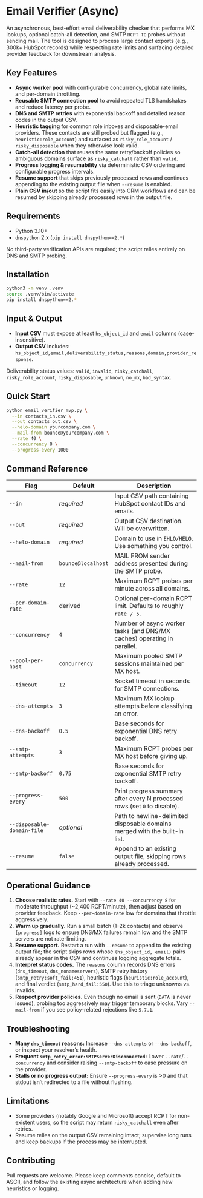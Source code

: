 # Email Verifier (Async)

An asynchronous, best-effort email deliverability checker that performs MX lookups, optional catch-all detection, and SMTP `RCPT TO` probes without sending mail. The tool is designed to process large contact exports (e.g., 300k+ HubSpot records) while respecting rate limits and surfacing detailed provider feedback for downstream analysis.

## Key Features

- **Async worker pool** with configurable concurrency, global rate limits, and per-domain throttling.
- **Reusable SMTP connection pool** to avoid repeated TLS handshakes and reduce latency per probe.
- **DNS and SMTP retries** with exponential backoff and detailed reason codes in the output CSV.
- **Heuristic tagging** for common role inboxes and disposable-email providers. These contacts are still probed but flagged (e.g., `heuristic:role_account`) and surfaced as `risky_role_account` / `risky_disposable` when they otherwise look valid.
- **Catch-all detection** that reuses the same retry/backoff policies so ambiguous domains surface as `risky_catchall` rather than `valid`.
- **Progress logging & resumability** via deterministic CSV ordering and configurable progress intervals.
- **Resume support** that skips previously processed rows and continues appending to the existing output file when `--resume` is enabled.
- **Plain CSV in/out** so the script fits easily into CRM workflows and can be resumed by skipping already processed rows in the output file.

## Requirements

- Python 3.10+
- `dnspython` 2.x (`pip install dnspython==2.*`)

No third-party verification APIs are required; the script relies entirely on DNS and SMTP probing.

## Installation

```bash
python3 -m venv .venv
source .venv/bin/activate
pip install dnspython==2.*
```

## Input & Output

- **Input CSV** must expose at least `hs_object_id` and `email` columns (case-insensitive).
- **Output CSV** includes: `hs_object_id,email,deliverability_status,reasons,domain,provider_response`.

Deliverability status values: `valid`, `invalid`, `risky_catchall`, `risky_role_account`, `risky_disposable`, `unknown`, `no_mx`, `bad_syntax`.

## Quick Start

```bash
python email_verifier_mvp.py \
  --in contacts_in.csv \
  --out contacts_out.csv \
  --helo-domain yourcompany.com \
  --mail-from bounce@yourcompany.com \
  --rate 40 \
  --concurrency 8 \
  --progress-every 1000
```

## Command Reference

| Flag | Default | Description |
| ---- | ------- | ----------- |
| `--in` | _required_ | Input CSV path containing HubSpot contact IDs and emails. |
| `--out` | _required_ | Output CSV destination. Will be overwritten. |
| `--helo-domain` | _required_ | Domain to use in `EHLO/HELO`. Use something you control. |
| `--mail-from` | `bounce@localhost` | MAIL FROM sender address presented during the SMTP probe. |
| `--rate` | `12` | Maximum RCPT probes per minute across all domains. |
| `--per-domain-rate` | derived | Optional per-domain RCPT limit. Defaults to roughly `rate / 5`. |
| `--concurrency` | `4` | Number of async worker tasks (and DNS/MX caches) operating in parallel. |
| `--pool-per-host` | `concurrency` | Maximum pooled SMTP sessions maintained per MX host. |
| `--timeout` | `12` | Socket timeout in seconds for SMTP connections. |
| `--dns-attempts` | `3` | Maximum MX lookup attempts before classifying an error. |
| `--dns-backoff` | `0.5` | Base seconds for exponential DNS retry backoff. |
| `--smtp-attempts` | `3` | Maximum RCPT probes per MX host before giving up. |
| `--smtp-backoff` | `0.75` | Base seconds for exponential SMTP retry backoff. |
| `--progress-every` | `500` | Print progress summary after every N processed rows (set `0` to disable). |
| `--disposable-domain-file` | _optional_ | Path to newline-delimited disposable domains merged with the built-in list. |
| `--resume` | `false` | Append to an existing output file, skipping rows already processed. |

## Operational Guidance

1. **Choose realistic rates.** Start with `--rate 40 --concurrency 8` for moderate throughput (~2,400 RCPT/minute), then adjust based on provider feedback. Keep `--per-domain-rate` low for domains that throttle aggressively.
2. **Warm up gradually.** Run a small batch (1–2k contacts) and observe `[progress]` logs to ensure DNS/MX failures remain low and the SMTP servers are not rate-limiting.
3. **Resume support.** Restart a run with `--resume` to append to the existing output file; the script skips rows whose `(hs_object_id, email)` pairs already appear in the CSV and continues logging aggregate totals.
4. **Interpret status codes.** The `reasons` column records DNS errors (`dns_timeout`, `dns_nonameservers`), SMTP retry history (`smtp_retry:soft_fail:451`), heuristic flags (`heuristic:role_account`), and final verdict (`smtp_hard_fail:550`). Use this to triage unknowns vs. invalids.
5. **Respect provider policies.** Even though no email is sent (`DATA` is never issued), probing too aggressively may trigger temporary blocks. Vary `--mail-from` if you see policy-related rejections like `5.7.1`.

## Troubleshooting

- **Many `dns_timeout` reasons:** Increase `--dns-attempts` or `--dns-backoff`, or inspect your resolver’s health.
- **Frequent `smtp_retry_error:SMTPServerDisconnected`:** Lower `--rate`/`--concurrency` and consider raising `--smtp-backoff` to ease pressure on the provider.
- **Stalls or no progress output:** Ensure `--progress-every` is >0 and that stdout isn’t redirected to a file without flushing.

## Limitations

- Some providers (notably Google and Microsoft) accept RCPT for non-existent users, so the script may return `risky_catchall` even after retries.
- Resume relies on the output CSV remaining intact; supervise long runs and keep backups if the process may be interrupted.

## Contributing

Pull requests are welcome. Please keep comments concise, default to ASCII, and follow the existing async architecture when adding new heuristics or logging.
